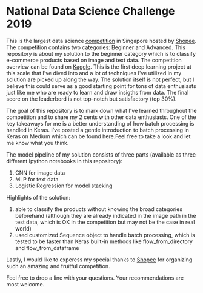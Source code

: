 # National Data Science Challenge 2019
This is the largest data science [competition](https://careers.shopee.sg/ndsc/) in Singapore hosted by [Shopee](https://shopee.sg/). The competition contains two categories: Beginner and Advanced. This repository is about my solution to the beginner category which is to classify e-commerce products based on image and text data. The competition overview can be found on [Kaggle](https://www.kaggle.com/c/ndsc-beginner). This is the first deep learning project at this scale that I've dived into and a lot of techniques I've utilized in my solution are picked up along the way. The solution itself is not perfect, but I believe this could serve as a good starting point for tons of data enthusiasts just like me who are ready to learn and draw insigths from data. The final score on the leaderbord is not top-notch but satisfactory (top 30%). 

The goal of this repository is to mark down what I've learned throughout the competition and to share my 2 cents with other data enthusiasts. One of the key takeaways for me is a better understanding of how batch processing is handled in Keras. I've posted a gentle introduction to batch processing in Keras on Medium which can be found here.Feel free to take a look and let me know what you think.

The model pipeline of my solution consists of three parts (available as three different Ipython notebooks in this repository):

1. CNN for image data
2. MLP for text data
3. Logistic Regression for model stacking

Highlights of the solution:

1. able to classify the products without knowing the broad categories beforehand (although they are already indicated in the image path in the test data, which is OK in the competition but may not be the case in real world)
2. used customized Sequence object to handle batch processing, which is tested to be faster than Keras built-in methods like flow_from_directory and flow_from_dataframe

Lastly, I would like to experess my special thanks to [Shopee](https://shopee.sg/) for organizing such an amazing and fruitful competition.

Feel free to drop a line with your questions. Your recommendations are most welcome.
